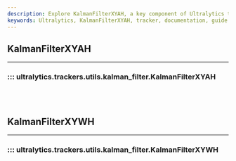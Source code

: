 ```yaml
---
description: Explore KalmanFilterXYAH, a key component of Ultralytics trackers. Understand its utilities and learn to leverage it in your own projects.
keywords: Ultralytics, KalmanFilterXYAH, tracker, documentation, guide
---
```


## KalmanFilterXYAH
---
### ::: ultralytics.trackers.utils.kalman_filter.KalmanFilterXYAH
<br><br>

## KalmanFilterXYWH
---
### ::: ultralytics.trackers.utils.kalman_filter.KalmanFilterXYWH
<br><br>
